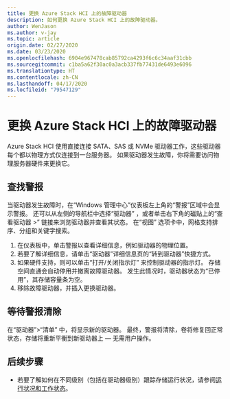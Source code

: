 ```yaml
---
title: 更换 Azure Stack HCI 上的故障驱动器
description: 如何更换 Azure Stack HCI 上的故障驱动器。
author: WenJason
ms.author: v-jay
ms.topic: article
origin.date: 02/27/2020
ms.date: 03/23/2020
ms.openlocfilehash: 6904e967478cab85792ca4293f6c6c34aaf31cbb
ms.sourcegitcommit: c1ba5a62f30ac0a3acb337fb77431de6493e6096
ms.translationtype: HT
ms.contentlocale: zh-CN
ms.lasthandoff: 04/17/2020
ms.locfileid: "79547129"
---
```

# <a name="replace-failed-drives-on-azure-stack-hci"></a>更换 Azure Stack HCI 上的故障驱动器

Azure Stack HCI 使用直接连接 SATA、SAS 或 NVMe 驱动器工作，这些驱动器每个都以物理方式仅连接到一台服务器。 如果驱动器发生故障，你将需要访问物理服务器硬件来更换它。

## <a name="find-the-alert"></a>查找警报
当驱动器发生故障时，在“Windows 管理中心”仪表板左上角的“警报”区域中会显示警报。 还可以从左侧的导航栏中选择“驱动器”  ，或者单击右下角的磁贴上的“查看驱动器 >”  链接来浏览驱动器并查看其状态。 在“视图”  选项卡中，网格支持排序、分组和关键字搜索。

1. 在仪表板中，单击警报以查看详细信息，例如驱动器的物理位置。
1. 若要了解详细信息，请单击“驱动器”详细信息页的“转到驱动器”快捷方式。
1. 如果硬件支持，则可以单击“打开/关闭指示灯”  来控制驱动器的指示灯。
   存储空间直通会自动停用并撤离故障驱动器。 发生此情况时，驱动器状态为“已停用”，其存储容量条为空。
1. 移除故障驱动器，并插入更换驱动器。

## <a name="wait-for-the-alert-to-clear"></a>等待警报清除
在“驱动器”>“清单”  中，将显示新的驱动器。 最终，警报将清除，卷将修复回正常状态，存储将重新平衡到新驱动器上 — 无需用户操作。

## <a name="next-steps"></a>后续步骤
-  若要了解如何在不同级别（包括在驱动器级别）跟踪存储运行状况，请参阅[运行状况和工作状态](https://docs.microsoft.com/windows-server/storage/storage-spaces/storage-spaces-states)。
